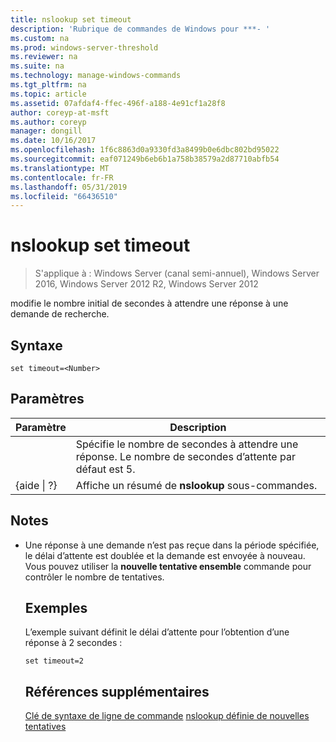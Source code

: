 ```yaml
---
title: nslookup set timeout
description: 'Rubrique de commandes de Windows pour ***- '
ms.custom: na
ms.prod: windows-server-threshold
ms.reviewer: na
ms.suite: na
ms.technology: manage-windows-commands
ms.tgt_pltfrm: na
ms.topic: article
ms.assetid: 07afdaf4-ffec-496f-a188-4e91cf1a28f8
author: coreyp-at-msft
ms.author: coreyp
manager: dongill
ms.date: 10/16/2017
ms.openlocfilehash: 1f6c8863d0a9330fd3a8499b0e6dbc802bd95022
ms.sourcegitcommit: eaf071249b6eb6b1a758b38579a2d87710abfb54
ms.translationtype: MT
ms.contentlocale: fr-FR
ms.lasthandoff: 05/31/2019
ms.locfileid: "66436510"
---
```

# <a name="nslookup-set-timeout"></a>nslookup set timeout

>S'applique à : Windows Server (canal semi-annuel), Windows Server 2016, Windows Server 2012 R2, Windows Server 2012

modifie le nombre initial de secondes à attendre une réponse à une demande de recherche.
## <a name="syntax"></a>Syntaxe
```
set timeout=<Number>
```
## <a name="parameters"></a>Paramètres

|    Paramètre    |                                           Description                                            |
|-----------------|--------------------------------------------------------------------------------------------------|
|    <Number>     | Spécifie le nombre de secondes à attendre une réponse. Le nombre de secondes d’attente par défaut est 5. |
| {aide &#124; ?} |                      Affiche un résumé de **nslookup** sous-commandes.                       |

## <a name="remarks"></a>Notes
- Une réponse à une demande n’est pas reçue dans la période spécifiée, le délai d’attente est doublée et la demande est envoyée à nouveau. Vous pouvez utiliser la **nouvelle tentative ensemble** commande pour contrôler le nombre de tentatives.
  ## <a name="BKMK_examples"></a>Exemples
  L’exemple suivant définit le délai d’attente pour l’obtention d’une réponse à 2 secondes :
  ```
  set timeout=2
  ```
  ## <a name="additional-references"></a>Références supplémentaires
  [Clé de syntaxe de ligne de commande](command-line-syntax-key.md)
  [nslookup définie de nouvelles tentatives](nslookup-set-retry.md)
